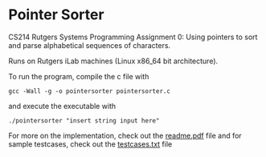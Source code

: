 # Pointer Sorter
CS214 Rutgers Systems Programming Assignment 0: Using pointers to sort and parse alphabetical sequences of characters.

Runs on Rutgers iLab machines (Linux x86_64 bit architecture).

To run the program, compile the c file with 
```
gcc -Wall -g -o pointersorter pointersorter.c 
```
and execute the executable with 
```
./pointersorter "insert string input here"
```
For more on the implementation, check out the [readme.pdf](https://github.com/chris-gong/pointer-sorter/blob/master/readme.pdf)  file and for sample testcases, check out the [testcases.txt](https://github.com/chris-gong/pointer-sorter/blob/master/testcases.txt) file
